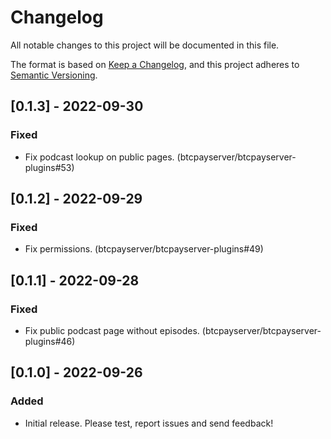 # Changelog

All notable changes to this project will be documented in this file.

The format is based on [Keep a Changelog](https://keepachangelog.com/en/1.0.0/),
and this project adheres to [Semantic Versioning](https://semver.org/spec/v2.0.0.html).

## [0.1.3] - 2022-09-30

### Fixed

- Fix podcast lookup on public pages. (btcpayserver/btcpayserver-plugins#53)

## [0.1.2] - 2022-09-29

### Fixed

- Fix permissions. (btcpayserver/btcpayserver-plugins#49)

## [0.1.1] - 2022-09-28

### Fixed

- Fix public podcast page without episodes. (btcpayserver/btcpayserver-plugins#46)

## [0.1.0] - 2022-09-26

### Added

- Initial release. Please test, report issues and send feedback!
